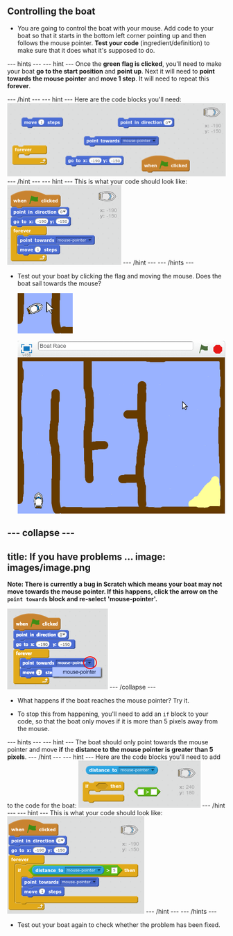 ## Controlling the boat

+ You are going to control the boat with your mouse. Add code to your boat so that it starts in the bottom left corner pointing up and then follows the mouse pointer. __Test your code__ (ingredient/definition) to make sure that it does what it's supposed to do.

--- hints ---
--- hint ---
Once the __green flag is clicked__, you'll need to make your boat __go to the start position__ and __point up__. Next it will need to __point towards the mouse pointer__ and __move 1 step__. It will need to repeat this __forever__.

--- /hint ---
--- hint ---
Here are the code blocks you'll need:
![screenshot](images/boat-move-blocks.png)
--- /hint ---
--- hint ---
This is what your code should look like:
![screenshot](images/boat-move-code.png)
--- /hint ---
--- /hints ---

+ Test out your boat by clicking the flag and moving the mouse. Does the boat sail towards the mouse?

	![screenshot](images/boat-mouse.png)

	![screenshot](images/boat-pointer-test-anim.gif)

--- collapse ---
---
title: If you have problems ...
image: images/image.png
---
__Note: There is currently a bug in Scratch which means your boat may not move towards the mouse pointer. If this happens, click the arrow on the `point towards` block and re-select 'mouse-pointer'.__

![screenshot](images/boat-bug.png)
--- /collapse ---


+ What happens if the boat reaches the mouse pointer? Try it.

+ To stop this from happening, you'll need to add an `if` block to your code, so that the boat only moves if it is more than 5 pixels away from the mouse.

--- hints ---
--- hint ---
The boat should only point towards the mouse pointer and move __if__ the __distance to the mouse pointer is greater than 5 pixels__.
--- /hint ---
--- hint ---
Here are the code blocks you'll need to add to the code for the boat:
![screenshot](images/boat-pointer-blocks.png)
--- /hint ---
--- hint ---
This is what your code should look like:
![screenshot](images/boat-pointer-code.png)
--- /hint ---
--- /hints ---

+ Test out your boat again to check whether the problem has been fixed.
